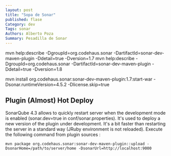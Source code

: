 ```yaml
---
layout: post
title: "Sopa de Sonar"
published: flase
Category: dev
Tags: sonar
Authors: Alberto Poza
Summary: Pesadilla de Sonar
---
```


mvn help:describe -DgroupId=org.codehaus.sonar -DartifactId=sonar-dev-maven-plugin -Ddetail=true -Dversion=1.7
mvn help:describe -DgroupId=org.codehaus.sonar -DartifactId=sonar-dev-maven-plugin -Ddetail=true -Dversion=1.8



mvn install org.codehaus.sonar:sonar-dev-maven-plugin:1.7:start-war -Dsonar.runtimeVersion=4.5.2 -Dlicense.skip=true

## Plugin (Almost) Hot Deploy

SonarQube 4.3 allows to quickly restart server when the development mode is enabled (sonar.dev=true in conf/sonar.properties). It's used to deploy a new version of the plugin under development. It's a bit faster than restarting the server in a standard way (JRuby environment is not reloaded). Execute the following command from plugin sources :

    mvn package org.codehaus.sonar:sonar-dev-maven-plugin::upload -DsonarHome=/path/to/server/home -DsonarUrl=http://localhost:9000
